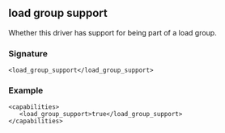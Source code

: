 ## load group support

Whether this driver has support for being part of a load group.


### Signature

`<load_group_support</load_group_support>`


### Example

```
<capabilities>
   <load_group_support>true</load_group_support>
</capabilities>
```
